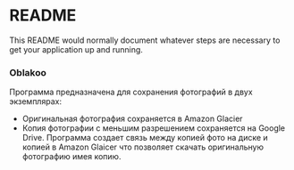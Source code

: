 # README #

This README would normally document whatever steps are necessary to get your application up and running.

### Oblakoo ###

Программа предназначена для сохранения фотографий в двух экземплярах:
* Оригинальная фотография сохраняется в Amazon Glacier
* Копия фотографии с меньшим разрешением сохраняется на Google Drive.
Программа создает связь между копией фото на диске и копией в Amazon Glaicer что позволяет скачать оригинальную фотографию имея копию.